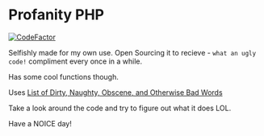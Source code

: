 # Profanity PHP

[![CodeFactor](https://www.codefactor.io/repository/github/friendshipking/profanity_php/badge)](https://www.codefactor.io/repository/github/friendshipking/profanity_php)

Selfishly made for my own use. Open Sourcing it to recieve - `what an ugly code!` compliment every once in a while.

Has some cool functions though.

Uses [List of Dirty, Naughty, Obscene, and Otherwise Bad Words](https://github.com/LDNOOBW/List-of-Dirty-Naughty-Obscene-and-Otherwise-Bad-Words.git)

Take a look around the code and try to figure out what it does LOL.

Have a NOICE day!
